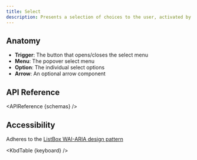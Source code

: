 ```yaml
---
title: Select
description: Presents a selection of choices to the user, activated by a button.
---
```


<script>
    import { APIReference, KbdTable, Preview } from '$docs/components'
    export let schemas
    export let keyboard
    export let previews
    export let snippets
</script>

<Preview code={snippets.multiple}>
    <svelte:component this={previews.multiple} />
</Preview>

## Anatomy

- **Trigger**: The button that opens/closes the select menu
- **Menu**: The popover select menu
- **Option**: The individual select options
- **Arrow**: An optional arrow component

## API Reference

<APIReference {schemas} />

## Accessibility

Adheres to the [ListBox WAI-ARIA design pattern](https://www.w3.org/WAI/ARIA/apg/patterns/listbox/)

<KbdTable {keyboard} />
